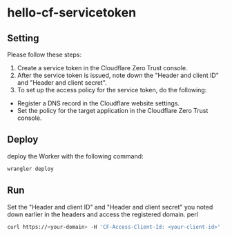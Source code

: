 # hello-cf-servicetoken

## Setting
Please follow these steps:
1. Create a service token in the Cloudflare Zero Trust console.
2. After the service token is issued, note down the "Header and client ID" and "Header and client secret".
3. To set up the access policy for the service token, do the following:
  - Register a DNS record in the Cloudflare website settings.
  - Set the policy for the target application in the Cloudflare Zero Trust console.

## Deploy
deploy the Worker with the following command:
```bash
wrangler deploy
```

## Run
Set the "Header and client ID" and "Header and client secret" you noted down earlier in the headers and access the registered domain.
perl

```bash
curl https://<your-domain> -H 'CF-Access-Client-Id: <your-client-id>' -H 'CF-Access-Client-Secret: <your-client-secret>'
```
